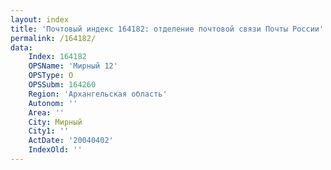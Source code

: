 ```yaml
---
layout: index
title: 'Почтовый индекс 164182: отделение почтовой связи Почты России'
permalink: /164182/
data:
    Index: 164182
    OPSName: 'Мирный 12'
    OPSType: О
    OPSSubm: 164260
    Region: 'Архангельская область'
    Autonom: ''
    Area: ''
    City: Мирный
    City1: ''
    ActDate: '20040402'
    IndexOld: ''
---
```

